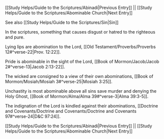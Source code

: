 [[Study Helps/Guide to the Scriptures/Abinadi|Previous Entry]]  ||  [[Study Helps/Guide to the Scriptures/Abominable Church|Next Entry]]

 See also [[Study Helps/Guide to the Scriptures/Sin|Sin]]

 In the scriptures, something that causes disgust or hatred to the righteous and pure.

 Lying lips are abomination to the Lord, [[Old Testament/Proverbs/Proverbs 12#^verse-22|Prov. 12:22]].

 Pride is abominable in the sight of the Lord, [[Book of Mormon/Jacob/Jacob 2#^verse-13|Jacob 2:13-22]].

 The wicked are consigned to a view of their own abominations, [[Book of Mormon/Mosiah/Mosiah 3#^verse-25|Mosiah 3:25]].

 Unchastity is most abominable above all sins save murder and denying the Holy Ghost, [[Book of Mormon/Alma/Alma 39#^verse-3|Alma 39:3-5]].

 The indignation of the Lord is kindled against their abominations, [[Doctrine and Covenants/Doctrine and Covenants/Doctrine and Covenants 97#^verse-24|D&C 97:24]].

[[Study Helps/Guide to the Scriptures/Abinadi|Previous Entry]]  ||  [[Study Helps/Guide to the Scriptures/Abominable Church|Next Entry]]